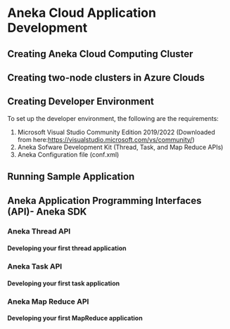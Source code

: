 # Aneka Cloud Application Development 
## Creating Aneka Cloud Computing Cluster

## Creating two-node clusters in Azure Clouds

## Creating Developer Environment 

To set up the developer environment, the following are the requirements:
1. Microsoft Visual Studio Community Edition 2019/2022 (Downloaded from here:https://visualstudio.microsoft.com/vs/community/)
2. Aneka Sofware Development Kit (Thread, Task, and Map Reduce APIs) 
3. Aneka Configuration file (conf.xml)

## Running Sample Application 

## Aneka Application Programming Interfaces (API)- Aneka SDK  

### Aneka Thread API

#### Developing your first thread application

### Aneka Task API

#### Developing your first task application

### Aneka Map Reduce API

#### Developing your first MapReduce application

